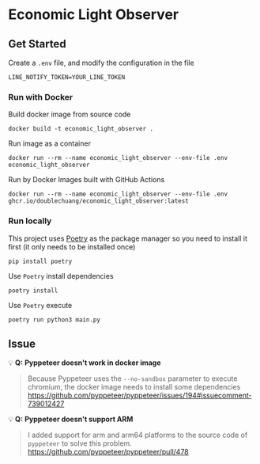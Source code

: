 # Economic Light Observer

## Get Started
Create a `.env` file, and modify the configuration in the file

```
LINE_NOTIFY_TOKEN=YOUR_LINE_TOKEN
```


### Run with Docker

Build docker image from source code

```
docker build -t economic_light_observer .
```

Run image as a container

```
docker run --rm --name economic_light_observer --env-file .env economic_light_observer
```

Run by Docker Images built with GitHub Actions

```
docker run --rm --name economic_light_observer --env-file .env ghcr.io/doublechuang/economic_light_observer:latest
```

### Run locally
This project uses [Poetry](https://python-poetry.org/docs/) as the package manager so you need to install it first 
(it only needs to be installed once)
```
pip install poetry
```
Use `Poetry` install dependencies
```
poetry install
```
Use `Poetry` execute
```
poetry run python3 main.py
```


## Issue

💡 **Q:** **Pyppeteer doesn't work in docker image**

> Because Pyppeteer uses the `--no-sandbox` parameter to execute chromium, the docker image needs to install some dependencies
> https://github.com/pyppeteer/pyppeteer/issues/194#issuecomment-739012427

💡 **Q:** **Pyppeteer doesn't support ARM**
 
> I added support for arm and arm64 platforms to the source code of `pyppeteer` to solve this problem.
> https://github.com/pyppeteer/pyppeteer/pull/478
